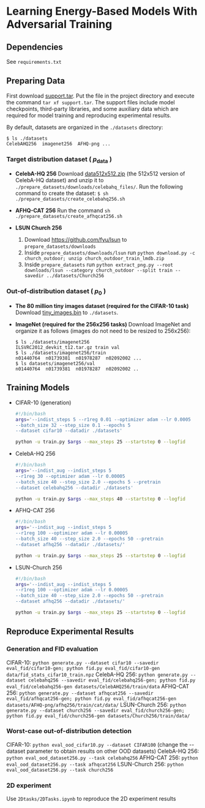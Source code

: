 # Learning Energy-Based Models With Adversarial Training

## Dependencies

See `requirements.txt`

## Preparing Data

First download [support.tar](https://github-share.s3.amazonaws.com/support.tar). Put the file in the project directory and execute the command `tar xf support.tar`.
The support files include model checkpoints, third-party libraries, and some auxiliary data which are required for model training and reproducing experimental results.

By default, datasets are organized in the `./datasets` directory:

```
$ ls ./datasets
CelebAHQ256  imagenet256  AFHQ-png ...
```

### Target distribution dataset ( $p_\textrm{data}$ )

- **CelebA-HQ 256** Download [data512x512.zip](https://drive.google.com/drive/folders/11Vz0fqHS2rXDb5pprgTjpD7S2BAJhi1P) (the 512x512 version of CelebA-HQ dataset) and unzip it to `./prepare_datasets/downloads/celebahq_files/`. Run the following command to create the dataset: `$ sh ./prepare_datasets/create_celebahq256.sh`

- **AFHQ-CAT 256** Run the command `sh ./prepare_datasets/create_afhqcat256.sh`

- **LSUN Church 256** 
  1. Download https://github.com/fyu/lsun to `prepare_datasets/downloads`
  2. Inside `prepare_datasets/downloads/lsun` run `python download.py -c church_outdoor; unzip church_outdoor_train_lmdb.zip` 
  3. Inside `prepare_datasets` run `python extract_png.py --root downloads/lsun --category church_outdoor --split train --savedir ../datasets/Church256`

### Out-of-distribution dataset ( $p_0$ )

- **The 80 million tiny images dataset (required for the CIFAR-10 task)**
Download [tiny_images.bin](http://www.archive.org/download/80-million-tiny-images-2-of-2/tiny_images.bin) to `./datasets`.

- **ImageNet (required for the 256x256 tasks)**
  Download ImageNet and organize it as follows (images do not need to be resized to 256x256):
  ```
  $ ls ./datasets/imagenet256
  ILSVRC2012_devkit_t12.tar.gz train val
  $ ls ./datasets/imagenet256/train
  n01440764  n01739381  n01978287  n02092002 ...
  $ ls datasets/imagenet256/val
  n01440764  n01739381  n01978287  n02092002 .. 
  ```



## Training Models

- CIFAR-10 (generation)
  ```bash
  #!/bin/bash
  args='--indist_steps 5 --r1reg 0.01 --optimizer adam --lr 0.0005
  --batch_size 32 --step_size 0.1 --epochs 5
  --dataset cifar10 --datadir ./datasets'

  python -u train.py $args --max_steps 25 --startstep 0 --logfid
  ```

- CelebA-HQ 256
  ```bash
  #!/bin/bash
  args='--indist_aug --indist_steps 5
  --r1reg 30 --optimizer adam --lr 0.00005
  --batch_size 40 --step_size 2.0 --epochs 5 --pretrain
  --dataset celebahq256 --datadir ./datasets'

  python -u train.py $args --max_steps 40 --startstep 0 --logfid
  ```

- AFHQ-CAT 256
  ```bash
  #!/bin/bash
  args='--indist_aug --indist_steps 5
  --r1reg 100 --optimizer adam --lr 0.00005
  --batch_size 40 --step_size 2.0 --epochs 50 --pretrain
  --dataset afhq256 --datadir ./datasets/'

  python -u train.py $args --max_steps 25 --startstep 0 --logfid
  ```

- LSUN-Church 256
  ```bash
  #!/bin/bash
  args='--indist_aug --indist_steps 5
  --r1reg 100 --optimizer adam --lr 0.00005
  --batch_size 40 --step_size 2.0 --epochs 50 --pretrain
  --dataset afhq256 --datadir ./datasets/'

  python -u train.py $args --max_steps 25 --startstep 0 --logfid
  ```


## Reproduce Experimental Results

### Generation and FID evaluation
CIFAR-10: `python generate.py --dataset cifar10 --savedir eval_fid/cifar10-gen; python fid.py eval_fid/cifar10-gen data/fid_stats_cifar10_train.npz`
CelebA-HQ 256: `python generate.py --dataset celebahq256 --savedir eval_fid/celebahq256-gen; python fid.py eval_fid/celebahq256-gen datasets/CelebAHQ256/train/data`
AFHQ-CAT 256: `python generate.py --dataset afhqcat256 --savedir eval_fid/afhqcat256-gen; python fid.py eval_fid/afhqcat256-gen datasets/AFHQ-png/afhq256/train/cat/data/`
LSUN-Church 256: `python generate.py --dataset church256 --savedir eval_fid/church256-gen; python fid.py eval_fid/church256-gen datasets/Church256/train/data/`

### Worst-case out-of-distribution detection

CIFAR-10: `python eval_ood_cifar10.py --dataset CIFAR100` (change the --dataset parameter to obtain results on other OOD datasets)
CelebA-HQ 256: `python eval_ood_dataset256.py --task celebahq256`
AFHQ-CAT 256: `python eval_ood_dataset256.py --task afhqcat256`
LSUN-Church 256: `python eval_ood_dataset256.py --task church256`


### 2D experiment
Use `2Dtasks/2DTasks.ipynb` to reproduce the 2D experiment results
